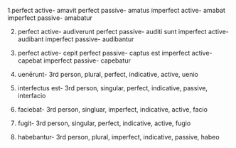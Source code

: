1.perfect active- amavit
perfect passive-  amatus
imperfect active- amabat
imperfect passive- amabatur

2. perfect active- audiverunt
perfect passive-  auditi sunt
imperfect active- audibant
imperfect passive-  audibantur

3. perfect active-  cepit
perfect passive-    captus est
imperfect active-   capebat
imperfect passive-  capebatur

1. uenērunt- 3rd person, plural, perfect, indicative, active, uenio
2. interfectus est- 3rd person, singular, perfect, indicative, passive, interfacio
3. faciebat- 3rd person, singluar, imperfect, indicative, active, facio
4. fugit- 3rd person, singular, perfect, indicative, active, fugio
5. habebantur- 3rd person, plural, imperfect, indicative, passive, habeo
